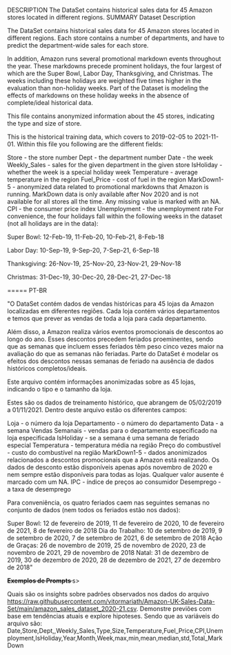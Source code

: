 DESCRIPTION
The DataSet contains historical sales data for 45 Amazon stores located in different regions.
SUMMARY
Dataset Description

The DataSet contains historical sales data for 45 Amazon stores located in different regions. Each store contains a number of departments, and have to predict the department-wide sales for each store.

In addition, Amazon runs several promotional markdown events throughout the year. These markdowns precede prominent holidays, the four largest of which are the Super Bowl, Labor Day, Thanksgiving, and Christmas. The weeks including these holidays are weighted five times higher in the evaluation than non-holiday weeks. Part of the Dataset is modeling the effects of markdowns on these holiday weeks in the absence of complete/ideal historical data.

This file contains anonymized information about the 45 stores, indicating the type and size of store.

This is the historical training data, which covers to 2019-02-05 to 2021-11-01. Within this file you following are the different fields:

Store - the store number
Dept - the department number
Date - the week
Weekly_Sales - sales for the given department in the given store IsHoliday - whether the week is a special holiday week Temperature - average temperature in the region Fuel_Price - cost of fuel in the region
MarkDown1-5 - anonymized data related to promotional markdowns that Amazon is running. MarkDown data is only available after Nov 2020 and is not available for all stores all the time. Any missing value is marked with an NA.
CPI - the consumer price index
Unemployment - the unemployment rate
For convenience, the four holidays fall within the following weeks in the dataset (not all holidays are in the data):

Super Bowl: 12-Feb-19, 11-Feb-20, 10-Feb-21, 8-Feb-18

Labor Day: 10-Sep-19, 9-Sep-20, 7-Sep-21, 6-Sep-18

Thanksgiving: 26-Nov-19, 25-Nov-20, 23-Nov-21, 29-Nov-18

Christmas: 31-Dec-19, 30-Dec-20, 28-Dec-21, 27-Dec-18



===== PT-BR

"O DataSet contém dados de vendas históricas para 45 lojas da Amazon localizadas em diferentes regiões. Cada loja contém vários departamentos e temos que prever as vendas de toda a loja para cada departamento.

Além disso, a Amazon realiza vários eventos promocionais de descontos ao longo do ano. Esses descontos precedem feriados proeminentes, sendo que as semanas que incluem esses feriados têm peso cinco vezes maior na avaliação do que as semanas não feriadas. Parte do DataSet é modelar os efeitos dos descontos nessas semanas de feriado na ausência de dados históricos completos/ideais.

Este arquivo contém informações anonimizadas sobre as 45 lojas, indicando o tipo e o tamanho da loja.

Estes são os dados de treinamento histórico, que abrangem de 05/02/2019 a 01/11/2021. Dentro deste arquivo estão os diferentes campos:

Loja - o número da loja
Departamento - o número do departamento
Data - a semana
Vendas Semanais - vendas para o departamento especificado na loja especificada
IsHoliday - se a semana é uma semana de feriado especial
Temperatura - temperatura média na região
Preço do combustível - custo do combustível na região
MarkDown1-5 - dados anonimizados relacionados a descontos promocionais que a Amazon está realizando. Os dados de desconto estão disponíveis apenas após novembro de 2020 e nem sempre estão disponíveis para todas as lojas. Qualquer valor ausente é marcado com um NA.
IPC - índice de preços ao consumidor
Desemprego - a taxa de desemprego

Para conveniência, os quatro feriados caem nas seguintes semanas no conjunto de dados (nem todos os feriados estão nos dados):

Super Bowl: 12 de fevereiro de 2019, 11 de fevereiro de 2020, 10 de fevereiro de 2021, 8 de fevereiro de 2018
Dia do Trabalho: 10 de setembro de 2019, 9 de setembro de 2020, 7 de setembro de 2021, 6 de setembro de 2018
Ação de Graças: 26 de novembro de 2019, 25 de novembro de 2020, 23 de novembro de 2021, 29 de novembro de 2018
Natal: 31 de dezembro de 2019, 30 de dezembro de 2020, 28 de dezembro de 2021, 27 de dezembro de 2018"
</p>
</p>
</p>
</p>
<b><s>  Exemplos de Prompts  </b></s>s>
</p>
</p>

  Quais são os insights sobre padrões observados nos dados do arquivo https://raw.githubusercontent.com/vitormariath/Amazon-UK-Sales-Data-Set/main/amazon_sales_dataset_2020-21.csv.
Demonstre previões com base em tendências atuais e explore hipoteses.
Sendo que as variáveis do arquivo são: Date,Store,Dept,,Weekly_Sales,Type,Size,Temperature,Fuel_Price,CPI,Unemployment,IsHoliday,Year,Month,Week,max,min,mean,median,std,Total_MarkDown
</p>
</p>

